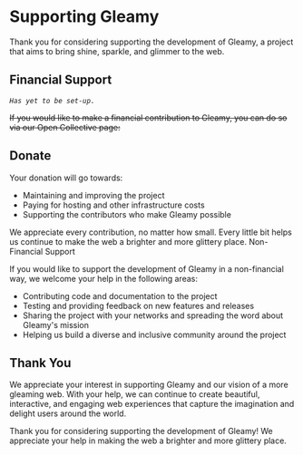 # Supporting Gleamy

Thank you for considering supporting the development of Gleamy, a project that aims to bring shine, sparkle, and glimmer to the web.

## Financial Support
*`Has yet to be set-up.`*

~~If you would like to make a financial contribution to Gleamy, you can do so via our Open Collective page:~~

<!-- ```~~<a href="https://opencollective.com/gleamy" target="_new"><img src="https://img.shields.io/badge/Donate-Open%20Collective-blue" alt="Donate"></a>~~```-->


## Donate

Your donation will go towards:

- Maintaining and improving the project
- Paying for hosting and other infrastructure costs
- Supporting the contributors who make Gleamy possible

We appreciate every contribution, no matter how small. Every little bit helps us continue to make the web a brighter and more glittery place.
Non-Financial Support

If you would like to support the development of Gleamy in a non-financial way, we welcome your help in the following areas:

- Contributing code and documentation to the project
- Testing and providing feedback on new features and releases
- Sharing the project with your networks and spreading the word about Gleamy's mission
- Helping us build a diverse and inclusive community around the project

## Thank You

We appreciate your interest in supporting Gleamy and our vision of a more gleaming web. With your help, we can continue to create beautiful, interactive, and engaging web experiences that capture the imagination and delight users around the world.

Thank you for considering supporting the development of Gleamy! We appreciate your help in making the web a brighter and more glittery place.
